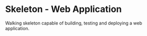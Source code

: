 # Skeleton - Web Application

Walking skeleton capable of building, testing and deploying a web application.
